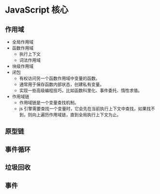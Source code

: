 # JavaScript 核心

## 作用域

- 全局作用域
- 函数作用域
  - 执行上下文
  - 词法作用域
- 块级作用域
- 闭包
  - 有权访问另一个函数作用域中变量的函数。
  - 通常用于保存函数内部状态，创建私有变量。
  - 实现一些高级编程技巧，比如函数科里化、事件委托、惰性求值。
- 作用域链
  - 作用域链是一个变量查找机制。
  - js 引擎需要查找一个变量时，它会先在当前执行上下文中查找，如果找不到，则向上遍历作用域链，直到全局执行上下文为止。

## 原型链

## 事件循环

## 垃圾回收

## 事件